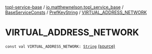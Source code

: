 [topl-service-base](../../../index.md) / [io.matthewnelson.topl_service_base](../../index.md) / [BaseServiceConsts](../index.md) / [PrefKeyString](index.md) / [VIRTUAL_ADDRESS_NETWORK](./-v-i-r-t-u-a-l_-a-d-d-r-e-s-s_-n-e-t-w-o-r-k.md)

# VIRTUAL_ADDRESS_NETWORK

`const val VIRTUAL_ADDRESS_NETWORK: `[`String`](https://kotlinlang.org/api/latest/jvm/stdlib/kotlin/-string/index.html) [(source)](https://github.com/05nelsonm/TorOnionProxyLibrary-Android/blob/master/topl-service-base/src/main/java/io/matthewnelson/topl_service_base/BaseServiceConsts.kt#L218)